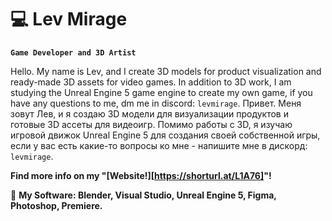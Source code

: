 # 💻 Lev Mirage

**`Game Developer and 3D Artist`**

Hello. My name is Lev, and I create 3D models for product visualization and ready-made 3D assets for video games. In addition to 3D work, I am studying the Unreal Engine 5 game engine to create my own game, if you have any questions to me, dm me in discord: `levmirage`.
Привет. Меня зовут Лев, и я создаю 3D модели для визуализации продуктов и готовые 3D ассеты для видеоигр. Помимо работы с 3D, я изучаю игровой движок Unreal Engine 5 для создания своей собственной игры, если у вас есть какие-то вопросы ко мне - напишите мне в дискорд: `levmirage`.

**Find more info on my "[Website!][https://shorturl.at/L1A76]"!**

🔋 ****My Software: Blender, Visual Studio, Unreal Engine 5, Figma, Photoshop, Premiere.****
